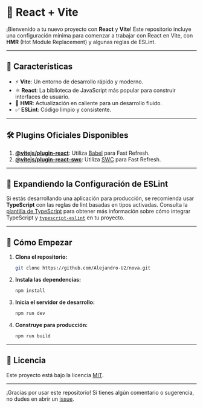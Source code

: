 # 🚀 React + Vite

¡Bienvenido a tu nuevo proyecto con **React** y **Vite**! Este repositorio incluye una configuración mínima para comenzar a trabajar con React en Vite, con **HMR** (Hot Module Replacement) y algunas reglas de ESLint.

---

## 🌟 Características

- ⚡ **Vite**: Un entorno de desarrollo rápido y moderno.
- ⚛️ **React**: La biblioteca de JavaScript más popular para construir interfaces de usuario.
- 🔄 **HMR**: Actualización en caliente para un desarrollo fluido.
- ✅ **ESLint**: Código limpio y consistente.

---

## 🛠️ Plugins Oficiales Disponibles

1. **[@vitejs/plugin-react](https://github.com/vitejs/vite-plugin-react/blob/main/packages/plugin-react)**: Utiliza [Babel](https://babeljs.io/) para Fast Refresh.
2. **[@vitejs/plugin-react-swc](https://github.com/vitejs/vite-plugin-react/blob/main/packages/plugin-react-swc)**: Utiliza [SWC](https://swc.rs/) para Fast Refresh.

---

## 🧩 Expandiendo la Configuración de ESLint

Si estás desarrollando una aplicación para producción, se recomienda usar **TypeScript** con las reglas de lint basadas en tipos activadas. Consulta la [plantilla de TypeScript](https://github.com/vitejs/vite/tree/main/packages/create-vite/template-react-ts) para obtener más información sobre cómo integrar TypeScript y [`typescript-eslint`](https://typescript-eslint.io) en tu proyecto.

---

## 🚀 Cómo Empezar

1. **Clona el repositorio:**
   ```bash
   git clone https://github.com/Alejandro-U2/nova.git
   ```

2. **Instala las dependencias:**
   ```bash
   npm install
   ```

3. **Inicia el servidor de desarrollo:**
   ```bash
   npm run dev
   ```

4. **Construye para producción:**
   ```bash
   npm run build
   ```

---

## 📄 Licencia

Este proyecto está bajo la licencia [MIT](./LICENSE).

---

¡Gracias por usar este repositorio! Si tienes algún comentario o sugerencia, no dudes en abrir un [issue](https://github.com/Alejandro-U2/nova/issues).
